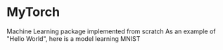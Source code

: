 # MyTorch
Machine Learning package implemented from scratch
As an example of "Hello World", here is a model learning MNIST 

